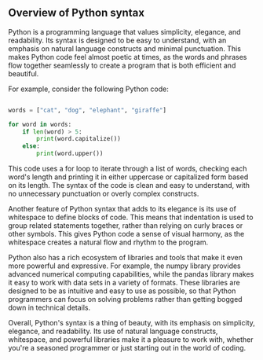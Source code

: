## Overview of Python syntax

Python is a programming language that values simplicity, elegance, and readability. Its syntax is designed to be easy to understand,
with an emphasis on natural language constructs and minimal punctuation. This makes Python code feel almost poetic at times, as the words
and phrases flow together seamlessly to create a program that is both efficient and beautiful.

For example, consider the following Python code:

```python

words = ["cat", "dog", "elephant", "giraffe"]

for word in words:
    if len(word) > 5:
        print(word.capitalize())
    else:
        print(word.upper())

```

This code uses a for loop to iterate through a list of words, checking each word's length and printing it in either uppercase or capitalized form based on its length.
The syntax of the code is clean and easy to understand, with no unnecessary punctuation or overly complex constructs.

Another feature of Python syntax that adds to its elegance is its use of whitespace to define blocks of code. This means that indentation is used to group related
statements together, rather than relying on curly braces or other symbols. This gives Python code a sense of visual harmony, as the whitespace creates a natural flow
and rhythm to the program.

Python also has a rich ecosystem of libraries and tools that make it even more powerful and expressive. For example, the numpy library provides advanced numerical 
computing capabilities, while the pandas library makes it easy to work with data sets in a variety of formats. These libraries are designed to be as intuitive and 
easy to use as possible, so that Python programmers can focus on solving problems rather than getting bogged down in technical details.

Overall, Python's syntax is a thing of beauty, with its emphasis on simplicity, elegance, and readability. Its use of natural language constructs, whitespace, and 
powerful libraries make it a pleasure to work with, whether you're a seasoned programmer or just starting out in the world of coding.





